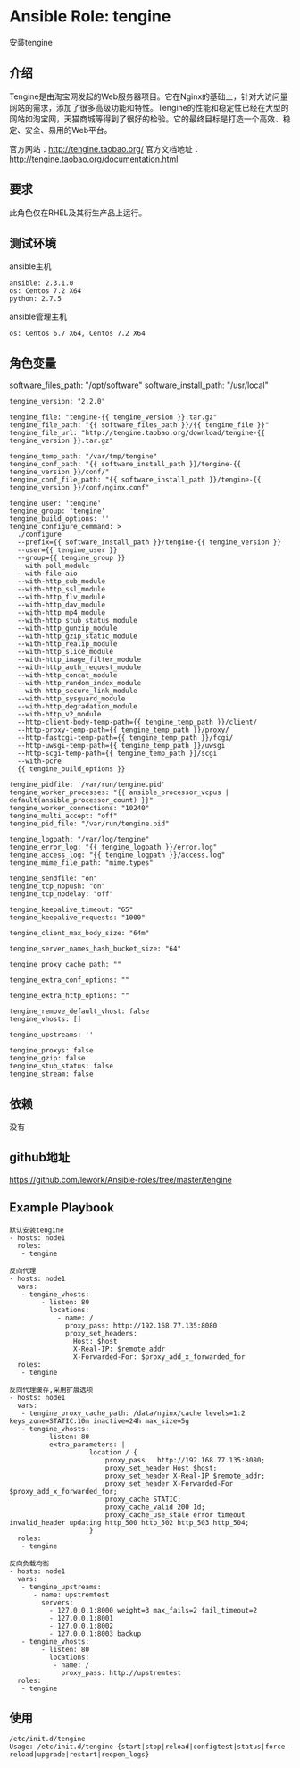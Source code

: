 # Ansible Role: tengine

安装tengine

## 介绍
Tengine是由淘宝网发起的Web服务器项目。它在Nginx的基础上，针对大访问量网站的需求，添加了很多高级功能和特性。Tengine的性能和稳定性已经在大型的网站如淘宝网，天猫商城等得到了很好的检验。它的最终目标是打造一个高效、稳定、安全、易用的Web平台。

官方网站：http://tengine.taobao.org/
官方文档地址：http://tengine.taobao.org/documentation.html

## 要求

此角色仅在RHEL及其衍生产品上运行。

## 测试环境

ansible主机

    ansible: 2.3.1.0
    os: Centos 7.2 X64
    python: 2.7.5

ansible管理主机

    os: Centos 6.7 X64, Centos 7.2 X64

## 角色变量
   software_files_path: "/opt/software"
    software_install_path: "/usr/local"

    tengine_version: "2.2.0"

    tengine_file: "tengine-{{ tengine_version }}.tar.gz"
    tengine_file_path: "{{ software_files_path }}/{{ tengine_file }}"
    tengine_file_url: "http://tengine.taobao.org/download/tengine-{{ tengine_version }}.tar.gz"

    tengine_temp_path: "/var/tmp/tengine"
    tengine_conf_path: "{{ software_install_path }}/tengine-{{ tengine_version }}/conf/"
    tengine_conf_file_path: "{{ software_install_path }}/tengine-{{ tengine_version }}/conf/nginx.conf"

    tengine_user: 'tengine'
    tengine_group: 'tengine'
    tengine_build_options: ''
    tengine_configure_command: >
      ./configure 
      --prefix={{ software_install_path }}/tengine-{{ tengine_version }}
      --user={{ tengine_user }}
      --group={{ tengine_group }}
      --with-poll_module
      --with-file-aio
      --with-http_sub_module
      --with-http_ssl_module
      --with-http_flv_module
      --with-http_dav_module
      --with-http_mp4_module
      --with-http_stub_status_module
      --with-http_gunzip_module
      --with-http_gzip_static_module
      --with-http_realip_module
      --with-http_slice_module
      --with-http_image_filter_module
      --with-http_auth_request_module
      --with-http_concat_module
      --with-http_random_index_module
      --with-http_secure_link_module
      --with-http_sysguard_module
      --with-http_degradation_module
      --with-http_v2_module
      --http-client-body-temp-path={{ tengine_temp_path }}/client/
      --http-proxy-temp-path={{ tengine_temp_path }}/proxy/
      --http-fastcgi-temp-path={{ tengine_temp_path }}/fcgi/
      --http-uwsgi-temp-path={{ tengine_temp_path }}/uwsgi
      --http-scgi-temp-path={{ tengine_temp_path }}/scgi 
      --with-pcre 
      {{ tengine_build_options }}

    tengine_pidfile: '/var/run/tengine.pid'
    tengine_worker_processes: "{{ ansible_processor_vcpus | default(ansible_processor_count) }}"
    tengine_worker_connections: "10240"
    tengine_multi_accept: "off"
    tengine_pid_file: "/var/run/tengine.pid"

    tengine_logpath: "/var/log/tengine"
    tengine_error_log: "{{ tengine_logpath }}/error.log"
    tengine_access_log: "{{ tengine_logpath }}/access.log"
    tengine_mime_file_path: "mime.types"

    tengine_sendfile: "on"
    tengine_tcp_nopush: "on"
    tengine_tcp_nodelay: "off"

    tengine_keepalive_timeout: "65"
    tengine_keepalive_requests: "1000"

    tengine_client_max_body_size: "64m"

    tengine_server_names_hash_bucket_size: "64"

    tengine_proxy_cache_path: ""

    tengine_extra_conf_options: ""

    tengine_extra_http_options: ""

    tengine_remove_default_vhost: false
    tengine_vhosts: []

    tengine_upstreams: ''

    tengine_proxys: false
    tengine_gzip: false
    tengine_stub_status: false
    tengine_stream: false
    
## 依赖

没有

## github地址
https://github.com/lework/Ansible-roles/tree/master/tengine

## Example Playbook

    默认安装tengine
    - hosts: node1
      roles:
       - tengine

    反向代理
    - hosts: node1
      vars:
       - tengine_vhosts:
            - listen: 80
              locations:
                - name: /
                  proxy_pass: http://192.168.77.135:8080
                  proxy_set_headers:
                    Host: $host
                    X-Real-IP: $remote_addr
                    X-Forwarded-For: $proxy_add_x_forwarded_for
      roles:
       - tengine

    反向代理缓存,采用扩展选项
    - hosts: node1
      vars:
       - tengine_proxy_cache_path: /data/nginx/cache levels=1:2 keys_zone=STATIC:10m inactive=24h max_size=5g
       - tengine_vhosts:
            - listen: 80
              extra_parameters: |
                        location / {
                            proxy_pass   http://192.168.77.135:8080;
                            proxy_set_header Host $host;
                            proxy_set_header X-Real-IP $remote_addr;
                            proxy_set_header X-Forwarded-For $proxy_add_x_forwarded_for;
                            proxy_cache STATIC;
                            proxy_cache_valid 200 1d;
                            proxy_cache_use_stale error timeout invalid_header updating http_500 http_502 http_503 http_504;
                        }
      roles:
       - tengine

    反向负载均衡
    - hosts: node1
      vars:
       - tengine_upstreams:
          - name: upstremtest
            servers:
              - 127.0.0.1:8000 weight=3 max_fails=2 fail_timeout=2
              - 127.0.0.1:8001
              - 127.0.0.1:8002
              - 127.0.0.1:8003 backup
       - tengine_vhosts:
            - listen: 80
              locations:
               - name: /
                 proxy_pass: http://upstremtest
      roles:
       - tengine


## 使用

```
/etc/init.d/tengine 
Usage: /etc/init.d/tengine {start|stop|reload|configtest|status|force-reload|upgrade|restart|reopen_logs}
```